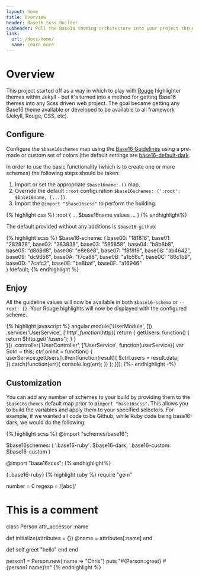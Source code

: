 ```yaml
---
layout: home
title: Overview
header: Base16 Scss Builder
subheader: Pull the Base16 theming architecture into your project through a set of Scss or Css variables.
link:
  url: /docs/home/
  name: Learn more
---
```


# Overview

This project started off as a way in which to play with [Rouge](http://rouge.jneen.net/) highlighter themes within Jekyll - but it's turned into a method for getting Base16 themes into any Scss driven web project.   The goal became getting any Base16 theme available or developed to be available to all framework (Jekyll, Rouge, CSS, etc).  

## Configure

Configure the `$base16schemes` map using the [Base16 Guidelines](https://github.com/chriskempson/base16/blob/master/styling.md) using a pre-made or custom set of colors (the default settings are [base16-default-dark](https://github.com/chriskempson/base16-default-schemes/blob/master/default-dark.yaml).

In order to use the basic functionality (which is to create one or more schemes) the following steps should be taken:

1. Import or set the appropriate `$base16name: ()` map.
2. Override the default `:root` configuration `$base16schemes: (':root': $base16name, [...])`.
3. Import the `@import "$base16scss"` to perform the building.

{% highlight css %}
:root {
  ... $base16name values ...
}
{% endhighlight%}

The default provided without any additions is `$base16-github`:

{% highlight scss %}
$base16-scheme: ( 
	base00: "181818",
	base01: "282828",
	base02: "383838",
	base03: "585858",
	base04: "b8b8b8",
	base05: "d8d8d8",
	base06: "e8e8e8",
	base07: "f8f8f8",
	base08: "ab4642",
	base09: "dc9656",
	base0A: "f7ca88",
	base0B: "a1b56c",
	base0C: "86c1b9",
	base0D: "7cafc2",
	base0E: "ba8baf",
	base0F: "a16946"	
) !default;
{% endhighlight %}

## Enjoy

All the guideline values will now be available in both `$base16-schema` or `--root: {}`.  Your Rouge highlights will now be displayed with the configured scheme.

{% highlight javascript %}
angular.module('UserModule', [])
  .service('UserService', ['$http', function($http){
    return {
      getUsers: function() {
        return $http.get('/users');
      }
    }    
  }])
  .controller('UserController', ['UserService', function(userService){
    var $ctrl = this;
    $ctrl.$onInit = function() {
      userService.getUsers().then(function(result){
        $ctrl.users = result.data;
      }).catch(function(err){
        console.log(err);
      })
    };
  }]);
{%- endhighlight -%}

## Customization

You can add any number of schemes to your build by providing them to the `$base16schemes` default map prior to `@import "base16scss"`.  This allows you to build the variables and apply them to your specified selectors.  For example, if we wanted all code to be Github, while Ruby code being base16-dark, we would do the following:

{% highlight scss %}
@import "schemes/base16";

$base16schemes: (
  '.base16-ruby': $base16-dark,
  '.base16-custom: $base16-custom
)

@import "base16scss";
{% endhighlight%}

{:.base16-ruby}
{% highlight ruby %} 
require "gem"

number = 0
regexp = /[abc]/

# This is a comment
class Person
  attr_accessor :name
  
  def initialize(attributes = {})
    @name = attributes[:name]
  end
  
  def self.greet
    "hello"
  end
end

person1 = Person.new(:name => "Chris")
puts "#{Person::greet} #{person1.name}\n"
{% endhighlight %}
